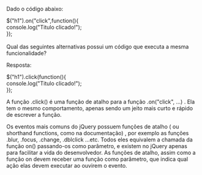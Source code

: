 Dado o código abaixo:

$("h1").on("click",function(){<br>
    console.log("Titulo clicado!");<br>
});<br><br>
Qual das seguintes alternativas possui um código que executa a mesma funcionalidade?

Resposta:

$("h1").click(function(){<br>
    console.log("Titulo clicado!");<br>
});<br>

A função .click() é uma função de atalho para a função .on("click", ...) . Ela tem o mesmo comportamento, apenas sendo um jeito mais curto e rápido de escrever a função.

Os eventos mais comuns do jQuery possuem funções de atalho ( ou shorthand functions, como na documentação) , por exemplo as funções .blur, .focus, .change, .dblclick ...etc. Todos eles equivalem a chamada da função on() passando-os como parâmetro, e existem no jQuery apenas para facilitar a vida do desenvolvedor. As funções de atalho, assim como a função on devem receber uma função como parâmetro, que indica qual ação elas devem executar ao ouvirem o evento.